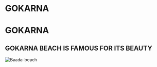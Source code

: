 # GOKARNA
<HTML>
  <HEAD>
    <H1>GOKARNA</H1>
    <H2>GOKARNA BEACH IS FAMOUS FOR ITS BEAUTY</H2>


![Baada-beach](https://github.com/user-attachments/assets/c5cfeca0-320e-4144-a430-6cbb1c4d880c)


      
  </HEAD>
</HTML>
